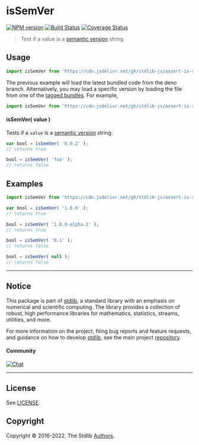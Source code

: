 <!--

@license Apache-2.0

Copyright (c) 2022 The Stdlib Authors.

Licensed under the Apache License, Version 2.0 (the "License");
you may not use this file except in compliance with the License.
You may obtain a copy of the License at

   http://www.apache.org/licenses/LICENSE-2.0

Unless required by applicable law or agreed to in writing, software
distributed under the License is distributed on an "AS IS" BASIS,
WITHOUT WARRANTIES OR CONDITIONS OF ANY KIND, either express or implied.
See the License for the specific language governing permissions and
limitations under the License.

-->

# isSemVer

[![NPM version][npm-image]][npm-url] [![Build Status][test-image]][test-url] [![Coverage Status][coverage-image]][coverage-url] <!-- [![dependencies][dependencies-image]][dependencies-url] -->

> Test if a value is a [semantic version][semantic-version] string.



<section class="usage">

## Usage

```javascript
import isSemVer from 'https://cdn.jsdelivr.net/gh/stdlib-js/assert-is-semver@deno/mod.js';
```
The previous example will load the latest bundled code from the deno branch. Alternatively, you may load a specific version by loading the file from one of the [tagged bundles](https://github.com/stdlib-js/assert-is-semver/tags). For example,

```javascript
import isSemVer from 'https://cdn.jsdelivr.net/gh/stdlib-js/assert-is-semver@v0.0.0-deno/mod.js';
```

#### isSemVer( value )

Tests if a `value` is a [semantic version][semantic-version] string.

```javascript
var bool = isSemVer( '0.0.2' );
// returns true

bool = isSemVer( 'foo' );
// returns false
```

</section>

<!-- /.usage -->

<section class="notes">

</section>

<!-- /.notes -->

<section class="examples">

## Examples

```javascript
import isSemVer from 'https://cdn.jsdelivr.net/gh/stdlib-js/assert-is-semver@deno/mod.js';

var bool = isSemVer( '1.0.0' );
// returns true

bool = isSemVer( '1.0.0-alpha.1' );
// returns true

bool = isSemVer( '0.1' );
// returns false

bool = isSemVer( null );
// returns false
```

</section>

<!-- /.examples -->



<!-- Section for related `stdlib` packages. Do not manually edit this section, as it is automatically populated. -->

<section class="related">

</section>

<!-- /.related -->

<!-- Section for all links. Make sure to keep an empty line after the `section` element and another before the `/section` close. -->


<section class="main-repo" >

* * *

## Notice

This package is part of [stdlib][stdlib], a standard library with an emphasis on numerical and scientific computing. The library provides a collection of robust, high performance libraries for mathematics, statistics, streams, utilities, and more.

For more information on the project, filing bug reports and feature requests, and guidance on how to develop [stdlib][stdlib], see the main project [repository][stdlib].

#### Community

[![Chat][chat-image]][chat-url]

---

## License

See [LICENSE][stdlib-license].


## Copyright

Copyright &copy; 2016-2022. The Stdlib [Authors][stdlib-authors].

</section>

<!-- /.stdlib -->

<!-- Section for all links. Make sure to keep an empty line after the `section` element and another before the `/section` close. -->

<section class="links">

[npm-image]: http://img.shields.io/npm/v/@stdlib/assert-is-semver.svg
[npm-url]: https://npmjs.org/package/@stdlib/assert-is-semver

[test-image]: https://github.com/stdlib-js/assert-is-semver/actions/workflows/test.yml/badge.svg?branch=main
[test-url]: https://github.com/stdlib-js/assert-is-semver/actions/workflows/test.yml?query=branch:main

[coverage-image]: https://img.shields.io/codecov/c/github/stdlib-js/assert-is-semver/main.svg
[coverage-url]: https://codecov.io/github/stdlib-js/assert-is-semver?branch=main

<!--

[dependencies-image]: https://img.shields.io/david/stdlib-js/assert-is-semver.svg
[dependencies-url]: https://david-dm.org/stdlib-js/assert-is-semver/main

-->

[chat-image]: https://img.shields.io/gitter/room/stdlib-js/stdlib.svg
[chat-url]: https://gitter.im/stdlib-js/stdlib/

[stdlib]: https://github.com/stdlib-js/stdlib

[stdlib-authors]: https://github.com/stdlib-js/stdlib/graphs/contributors

[umd]: https://github.com/umdjs/umd
[es-module]: https://developer.mozilla.org/en-US/docs/Web/JavaScript/Guide/Modules

[deno-url]: https://github.com/stdlib-js/assert-is-semver/tree/deno
[umd-url]: https://github.com/stdlib-js/assert-is-semver/tree/umd
[esm-url]: https://github.com/stdlib-js/assert-is-semver/tree/esm
[branches-url]: https://github.com/stdlib-js/assert-is-semver/blob/main/branches.md

[stdlib-license]: https://raw.githubusercontent.com/stdlib-js/assert-is-semver/main/LICENSE

[semantic-version]: https://semver.org

[standard-streams]: https://en.wikipedia.org/wiki/Standard_streams

</section>

<!-- /.links -->

